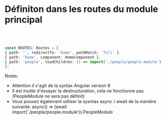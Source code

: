 <!-- .slide: class="with-code inconsolata" -->
# Définiton dans les routes du module principal
<br><br>

```typescript
const ROUTES: Routes = [
{ path: '', redirectTo: 'home', pathMatch: 'full' },
{ path: 'home', component: HomeComponent },
{ path: 'people', loadChildren: () => import('./people/people.module').then(mod => mod.PeopleModule) }
];
```
<!-- .element: class="big-code" -->
Notes:
- Attention il s'agit de la syntax Angular version 8
- Il est inutile d'essayer la destructuration, cela ne fonctionne pas (PeopleModule ne sera pas définit)
- Vous pouvez également utiliser la sysntax async / await de la manière suivante: async() => (await import('./people/people.module')).PeopleModule

